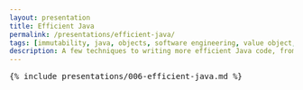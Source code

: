```yaml
---
layout: presentation
title: Efficient Java
permalink: /presentations/efficient-java/
tags: [immutability, java, objects, software engineering, value object, presentation]
description: A few techniques to writing more efficient Java code, from immutability, to value objects, to the builder pattern
---
```


<pre>{% include presentations/006-efficient-java.md %}</pre>
